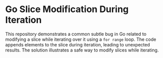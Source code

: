 # Go Slice Modification During Iteration

This repository demonstrates a common subtle bug in Go related to modifying a slice while iterating over it using a `for range` loop. The code appends elements to the slice during iteration, leading to unexpected results. The solution illustrates a safe way to modify slices while iterating.